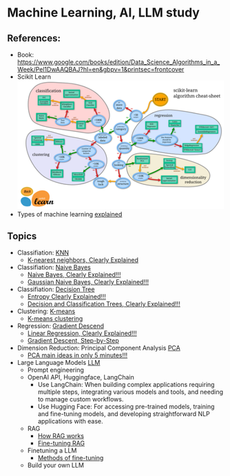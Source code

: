 # Machine Learning, AI, LLM study

## References:
+ Book: https://www.google.com/books/edition/Data_Science_Algorithms_in_a_Week/Pel1DwAAQBAJ?hl=en&gbpv=1&printsec=frontcover
+ Scikit Learn <img src="./scikit-learn_map.png" alt="plugin" style="zoom: 50%;" />
+ Types of machine learning [explained](./MachineLearning.md)


## Topics

+ Classifiation: [KNN](./learn-knn.py)
    + [K-nearest neighbors, Clearly Explained](https://www.youtube.com/watch?v=HVXime0nQeI&t=259s)
+ Classifiation: [Naive Bayes](./learn-naivebayes.py)
    + [Naive Bayes, Clearly Explained!!!](https://www.youtube.com/watch?v=O2L2Uv9pdDA)
    + [Gaussian Naive Bayes, Clearly Explained!!!](https://www.youtube.com/watch?v=H3EjCKtlVog)
+ Classifiation: [Decision Tree](./learn-decisiontree.py)
    + [Entropy Clearly Explained!!!](https://www.youtube.com/watch?v=YtebGVx-Fxw&t=882s)
    + [Decision and Classification Trees, Clearly Explained!!!](https://www.youtube.com/watch?v=_L39rN6gz7Y)
+ Clustering: [K-means](./learn-kmean.py)
    + [K-means clustering](https://www.youtube.com/watch?v=4b5d3muPQmA)
+ Regression: [Gradient Descend](./learn-regression-gradientdescend.py)
    + [Linear Regression, Clearly Explained!!!](https://www.youtube.com/watch?v=7ArmBVF2dCs)
    + [Gradient Descent, Step-by-Step](https://www.youtube.com/watch?v=sDv4f4s2SB8&t=1063s)
+ Dimension Reduction: Principal Component Analysis [PCA](./learn-pca-dimemreduction.py)
    + [PCA main ideas in only 5 minutes!!!](https://www.youtube.com/watch?v=HMOI_lkzW08)
+ Large Language Models [LLM](https://www.youtube.com/playlist?list=PLz-ep5RbHosU2hnz5ejezwaYpdMutMVB0)
    + Prompt engineering
    + OpenAI API, Huggingface, LangChain
        + Use LangChain: When building complex applications requiring multiple steps, integrating various models and tools, and needing to manage custom workflows.
        + Use Hugging Face: For accessing pre-trained models, training and fine-tuning models, and developing straightforward NLP applications with ease.
    + RAG
        + [How RAG works](./RAG.md)
        + [Fine-tuning RAG](./RAGTuning.md)
    + Finetuning a LLM
        + [Methods of fine-tuning](./FineTuneLLM.md)
    + Build your own LLM